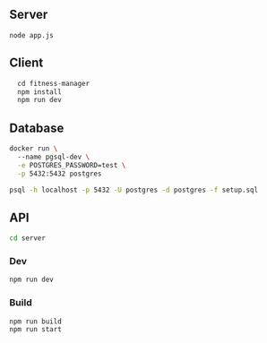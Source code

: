 ## Server

`node app.js`

## Client

```js
  cd fitness-manager
  npm install
  npm run dev
```

## Database

```bash
docker run \                                                                                                                                                    ✘ INT  base  09:42:30 PM
  --name pgsql-dev \
  -e POSTGRES_PASSWORD=test \
  -p 5432:5432 postgres
```

```bash
psql -h localhost -p 5432 -U postgres -d postgres -f setup.sql
```

## API

```bash
cd server
```

### Dev

```bash
npm run dev
```

### Build

```bash
npm run build
npm run start
```
